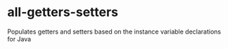 # all-getters-setters

Populates getters and setters based on the instance variable declarations for Java